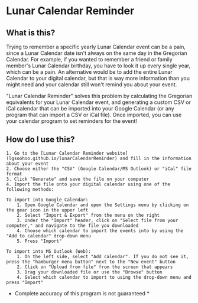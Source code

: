# Lunar Calendar Reminder

## What is this?

Trying to remember a specific yearly Lunar Calendar event can be a pain, since a Lunar Calendar date isn't always on the same day in the Gregorian Calendar. For example, if you wanted to remember a friend or family member's Lunar Calendar birthday, you have to look it up every single year, which can be a pain. An alternative would be to add the entire Lunar Calendar to your digital calendar, but that is way more information than you might need and your calendar still won't remind you about your event.

"Lunar Calendar Reminder" solves this problem by calculating the Gregorian equivalents for your Lunar Calendar event, and generating a custom CSV or iCal calendar that can be imported into your Google Calendar (or any program that can import a CSV or iCal file). Once imported, you can use your calendar program to set reminders for the event!

## How do I use this?
    1. Go to the [Lunar Calendar Reminder website](lgsoohoo.github.io/lunarCalendarReminder) and fill in the information about your event
    2. Choose either the "CSV" (Google Calendar/MS Outlook) or "iCal" file format
    3. Click "Generate" and save the file on your computer
    4. Import the file onto your digital calendar using one of the following methods:

    To import into Google Calendar:
        1. Open Google Calendar and open the Settings menu by clicking on the gear icon in the upper left
        2. Select "Import & Export" from the menu on the right
        3. Under the "Import" header, click on "Select file from your computer," and navigate to the file you downloaded
        4. Choose which calendar to import the events into by using the "Add to calendar" drop-down menu
        5. Press "Import"
    
    To import into MS Outlook (Web):
        1. On the left side, select "Add calendar". If you do not see it, press the "hamburger menu button" next to the "New event" button
        2. Click on "Upload from file" from the screen that appears
        3. Drag your downloaded file or use the "Browse" button
        4. Select which calendar to import to using the drop-down menu and press "Import"

* Complete accuracy of this program is not guaranteed *